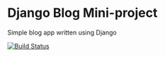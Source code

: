 # Django Blog Mini-project

Simple blog app written using Django


[![Build Status](https://travis-ci.org/aticodein/django-blog.svg?branch=master)](https://travis-ci.org/aticodein/django-blog)